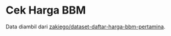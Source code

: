# Cek Harga BBM

Data diambil dari [zakiego/dataset-daftar-harga-bbm-pertamina](https://github.com/zakiego/dataset-daftar-harga-bbm-pertamina).
